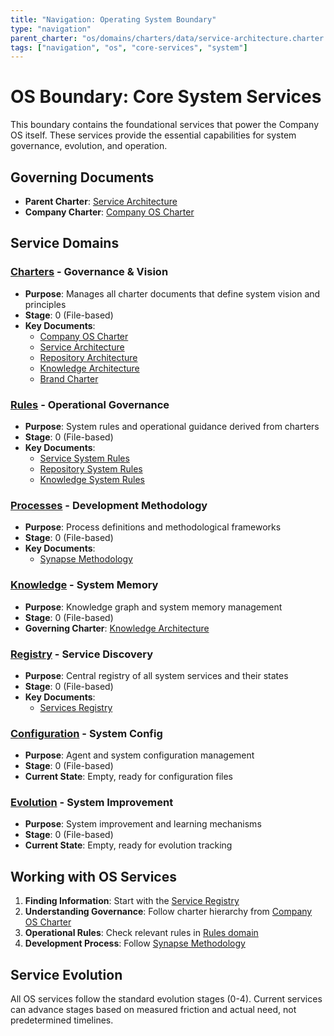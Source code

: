 ```yaml
---
title: "Navigation: Operating System Boundary"
type: "navigation"
parent_charter: "os/domains/charters/data/service-architecture.charter.md"
tags: ["navigation", "os", "core-services", "system"]
---
```


# OS Boundary: Core System Services

This boundary contains the foundational services that power the Company OS itself. These services provide the essential capabilities for system governance, evolution, and operation.

## Governing Documents
- **Parent Charter**: [Service Architecture](domains/charters/data/service-architecture.charter.md)
- **Company Charter**: [Company OS Charter](domains/charters/data/company-os.charter.md)

## Service Domains

### [Charters](domains/charters/) - Governance & Vision
- **Purpose**: Manages all charter documents that define system vision and principles
- **Stage**: 0 (File-based)
- **Key Documents**: 
  - [Company OS Charter](domains/charters/data/company-os.charter.md)
  - [Service Architecture](domains/charters/data/service-architecture.charter.md)
  - [Repository Architecture](domains/charters/data/repository-architecture.charter.md)
  - [Knowledge Architecture](domains/charters/data/knowledge-architecture.charter.md)
  - [Brand Charter](domains/charters/data/brand.charter.md)

### [Rules](domains/rules/) - Operational Governance
- **Purpose**: System rules and operational guidance derived from charters
- **Stage**: 0 (File-based)
- **Key Documents**:
  - [Service System Rules](domains/rules/data/service-system.rules.md)
  - [Repository System Rules](domains/rules/data/repository-system.rules.md)
  - [Knowledge System Rules](domains/rules/data/knowledge-system.rules.md)

### [Processes](domains/processes/) - Development Methodology
- **Purpose**: Process definitions and methodological frameworks
- **Stage**: 0 (File-based)
- **Key Documents**:
  - [Synapse Methodology](domains/processes/data/synapse.methodology.md)

### [Knowledge](domains/knowledge/) - System Memory
- **Purpose**: Knowledge graph and system memory management
- **Stage**: 0 (File-based)
- **Governing Charter**: [Knowledge Architecture](domains/charters/data/knowledge-architecture.charter.md)

### [Registry](domains/registry/) - Service Discovery
- **Purpose**: Central registry of all system services and their states
- **Stage**: 0 (File-based)
- **Key Documents**:
  - [Services Registry](domains/registry/data/services.registry.md)

### [Configuration](domains/configuration/) - System Config
- **Purpose**: Agent and system configuration management
- **Stage**: 0 (File-based)
- **Current State**: Empty, ready for configuration files

### [Evolution](domains/evolution/) - System Improvement
- **Purpose**: System improvement and learning mechanisms
- **Stage**: 0 (File-based)
- **Current State**: Empty, ready for evolution tracking

## Working with OS Services

1. **Finding Information**: Start with the [Service Registry](domains/registry/data/services.registry.md)
2. **Understanding Governance**: Follow charter hierarchy from [Company OS Charter](domains/charters/data/company-os.charter.md)
3. **Operational Rules**: Check relevant rules in [Rules domain](domains/rules/)
4. **Development Process**: Follow [Synapse Methodology](domains/processes/data/synapse.methodology.md)

## Service Evolution

All OS services follow the standard evolution stages (0-4). Current services can advance stages based on measured friction and actual need, not predetermined timelines.
